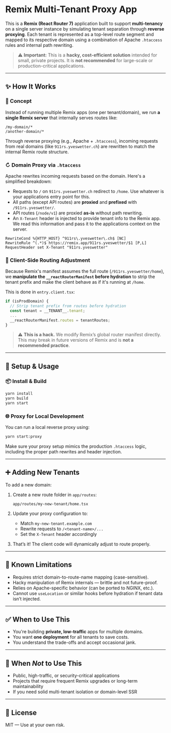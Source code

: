 # Remix Multi-Tenant Proxy App

This is a **Remix (React Router 7)** application built to support **multi-tenancy** on a single server instance by simulating tenant separation through **reverse proxying**. Each tenant is represented as a top-level route segment and mapped to its respective domain using a combination of Apache `.htaccess` rules and internal path rewriting.

> ⚠️ **Important:** This is a **hacky, cost-efficient solution** intended for small, private projects. It is **not recommended** for large-scale or production-critical applications.

---

## ✨ How It Works

### 🧠 Concept

Instead of running multiple Remix apps (one per tenant/domain), we run **a single Remix server** that internally serves routes like:

```
/my-domain/*
/another-domain/*
```

Through reverse proxying (e.g., Apache + `.htaccess`), incoming requests from real domains (like `911rs.yveswetter.ch`) are rewritten to match the internal Remix route structure.

### ↻ Domain Proxy via `.htaccess`

Apache rewrites incoming requests based on the domain. Here's a simplified breakdown:

- Requests to `/` on `911rs.yveswetter.ch` redirect to `/home`. Use whatever is your applications entry point for this.
- All paths (except API routes) are **proxied** and **prefixed** with `/911rs.yveswetter/`.
- API routes (`/node/v1`) are proxied **as-is** without path rewriting.
- An `X-Tenant` header is injected to provide tenant info to the Remix app. We read this information and pass it to the applications context on the server.

```apacheconf
RewriteCond %{HTTP_HOST} ^911rs\.yveswetter\.ch$ [NC]
RewriteRule ^(.*)$ https://remix.app/911rs.yveswetter/$1 [P,L]
RequestHeader set X-Tenant "911rs.yveswetter"
```

### 🧪 Client-Side Routing Adjustment

Because Remix's manifest assumes the full route (`/911rs.yveswetter/home`), we **manipulate the `__reactRouterManifest` before hydration** to strip the tenant prefix and make the client behave as if it's running at `/home`.

This is done in `entry.client.tsx`:

```ts
if (isProdDomain) {
  // Strip tenant prefix from routes before hydration
  const tenant = __TENANT__.tenant;
  ...
  __reactRouterManifest.routes = tenantRoutes;
}
```

> ⚠️ **This is a hack.** We modify Remix’s global router manifest directly. This may break in future versions of Remix and is **not a recommended practice**.

---

## 💠 Setup & Usage

### 📦 Install & Build

```bash
yarn install
yarn build
yarn start
```

### 🌐 Proxy for Local Development

You can run a local reverse proxy using:

```bash
yarn start:proxy
```

Make sure your proxy setup mimics the production `.htaccess` logic, including the proper path rewrites and header injection.

---

## ➕ Adding New Tenants

To add a new domain:

1. Create a new route folder in `app/routes`:

   ```
   app/routes/my-new-tenant/home.tsx
   ```

2. Update your proxy configuration to:

   - Match `my-new-tenant.example.com`
   - Rewrite requests to `/<tenant-name>/...`
   - Set the `X-Tenant` header accordingly

3. That’s it! The client code will dynamically adjust to route properly.

---

## 🧪 Known Limitations

- Requires strict domain-to-route-name mapping (case-sensitive).
- Hacky manipulation of Remix internals — brittle and not future-proof.
- Relies on Apache-specific behavior (can be ported to NGINX, etc.).
- Cannot use `useLocation` or similar hooks before hydration if tenant data isn’t injected.

---

## ✅ When to Use This

- You're building **private, low-traffic** apps for multiple domains.
- You want **one deployment** for all tenants to save costs.
- You understand the trade-offs and accept occasional jank.

---

## 🚫 When _Not_ to Use This

- Public, high-traffic, or security-critical applications
- Projects that require frequent Remix upgrades or long-term maintainability
- If you need solid multi-tenant isolation or domain-level SSR

---

## 📄 License

MIT — Use at your own risk.
